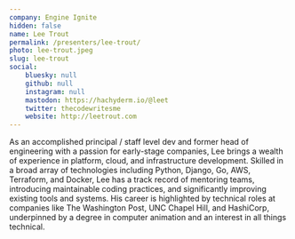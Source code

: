 ```yaml
---
company: Engine Ignite
hidden: false
name: Lee Trout
permalink: /presenters/lee-trout/
photo: lee-trout.jpeg
slug: lee-trout
social:
    bluesky: null
    github: null
    instagram: null
    mastodon: https://hachyderm.io/@leet
    twitter: thecodewritesme
    website: http://leetrout.com
---
```


As an accomplished principal / staff level dev and former head of engineering with a passion for early-stage companies, Lee brings a wealth of experience in platform, cloud, and infrastructure development. Skilled in a broad array of technologies including Python, Django, Go, AWS, Terraform, and Docker, Lee has a track record of mentoring teams, introducing maintainable coding practices, and significantly improving existing tools and systems. His career is highlighted by technical roles at companies like The Washington Post, UNC Chapel Hill, and HashiCorp, underpinned by a degree in computer animation and an interest in all things technical.
